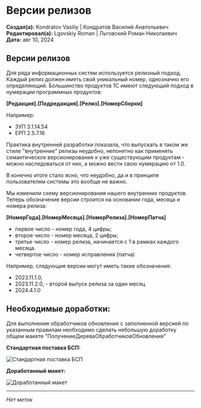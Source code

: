 # Версии релизов

**Создал(а):** Kondratov Vasiliy | Кондратов Василий Анатольевич  
**Редактировал(а):** Lgovskiy Roman | Льговский Роман Николаевич  
**Дата:** авг 10, 2024

## Версии релизов

Для ряда информационных систем используется релизный подход. Каждый релиз должен иметь свой уникальный номер, однозначно его определяющий. Большинство продуктов 1С имеют следующий подход в нумерации программных продуктов:

**[Редакция].[Подредакция].[Релиз].[НомерСборки]**

Например:
- ЗУП 3.1.14.54
- ЕРП 2.5.7.16

Практика внутренней разработки показала, что выпускать в таком же стиле "внутренние" релизы неудобно, непонятно как применять семантическое версионирование к уже существующим продуктам - можно наследоваться от них, а можно вести свою нумерацию от 1.0.

В конечно итоге стало ясно, что неудобно, да и в принципе пользователям системы это вообще не важно.

Мы изменили схему версионирования нашего внутренних продуктов. Теперь обозначение версии строится на основании года, месяца и номера релиза:

**[НомерГода].[НомерМесяца].[НомерРелиза].[НомерПатча]**

- первое число - номер года, 4 цифры;
- второе число - номер месяца, 2 цифры;
- третье число - номер релиза, начинается с 1 в рамках каждого месяца.
- четвертое число - номер исправления (патча)

Например, следующие версии могут иметь такие обозначения:
- 2023.11.1.0,
- 2023.11.2.0, - второй выпуск релиза за один месяц
- 2024.4.1.0

## Необходимые доработки:

Для выполнения обработчиков обновления с заполненной версией по указанным правилам необходимо сделать небольшую доработку общем макете "ПолучениеДереваОбработчиковОбновления"

**Стандартная поставка БСП:**

![Стандартная поставка БСП](standard_bsp.png)

**Доработанный макет:**

![Доработанный макет](modified_layout.png)

---

*Нет меток*